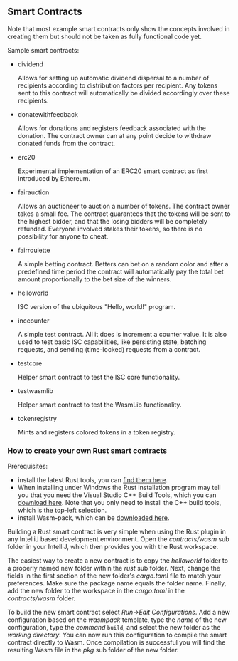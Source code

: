 ## Smart Contracts

Note that most example smart contracts only show the concepts involved in
creating them but should not be taken as fully functional code yet.

Sample smart contracts:

- dividend

  Allows for setting up automatic dividend dispersal to a number of recipients
  according to distribution factors per recipient. Any tokens sent to this
  contract will automatically be divided accordingly over these recipients.

- donatewithfeedback

  Allows for donations and registers feedback associated with the donation. The
  contract owner can at any point decide to withdraw donated funds from the
  contract.

- erc20

  Experimental implementation of an ERC20 smart contract as first introduced by
  Ethereum.

- fairauction

  Allows an auctioneer to auction a number of tokens. The contract owner takes a
  small fee. The contract guarantees that the tokens will be sent to the highest
  bidder, and that the losing bidders will be completely refunded. Everyone
  involved stakes their tokens, so there is no possibility for anyone to cheat.

- fairroulette

  A simple betting contract. Betters can bet on a random color and after a
  predefined time period the contract will automatically pay the total bet
  amount proportionally to the bet size of the winners.

- helloworld

  ISC version of the ubiquitous "Hello, world!" program.

- inccounter

  A simple test contract. All it does is increment a counter value. It is also
  used to test basic ISC capabilities, like persisting state, batching
  requests, and sending (time-locked) requests from a contract.

- testcore

  Helper smart contract to test the ISC core functionality.

- testwasmlib

  Helper smart contract to test the WasmLib functionality.

- tokenregistry

  Mints and registers colored tokens in a token registry.

### How to create your own Rust smart contracts

Prerequisites:

* install the latest Rust tools, you can
  [find them here](https://www.rust-lang.org/tools/install).
* When installing under Windows the Rust installation program may tell you that
  you need the Visual Studio C++ Build Tools, which you can
  [download here](https://visualstudio.microsoft.com/visual-cpp-build-tools/).
  Note that you only need to install the C++ build tools, which is the top-left
  selection.
* install Wasm-pack, which can be
  [downloaded here](https://rustwasm.github.io/wasm-pack/).

Building a Rust smart contract is very simple when using the Rust plugin in any
IntelliJ based development environment. Open the _contracts/wasm_ sub folder in
your IntelliJ, which then provides you with the Rust workspace.

The easiest way to create a new contract is to copy the _helloworld_ folder to a
properly named new folder within the _rust_ sub folder. Next, change the fields
in the first section of the new folder's _cargo.toml_ file to match your
preferences. Make sure the package name equals the folder name. Finally, add the
new folder to the workspace in the _cargo.toml_ in the _contracts/wasm_ folder.

To build the new smart contract select _Run->Edit Configurations_. Add a new
configuration based on the _wasmpack_ template, type the _name_ of the new
configuration, type the _command_ `build`, and select the new folder as the
_working directory_. You can now run this configuration to compile the smart
contract directly to Wasm. Once compilation is successful you will find the
resulting Wasm file in the _pkg_ sub folder of the new folder.


